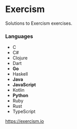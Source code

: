 # Exercism

Solutions to Exercism exercises.

### Languages

 - C
 - C#
 - Clojure
 - Dart
 - **Go**
 - Haskell
 - **Java**
 - **JavaScript**
 - Kotlin
 - **Python**
 - Ruby
 - Rust
 - TypeScript


<https://exercism.io>
